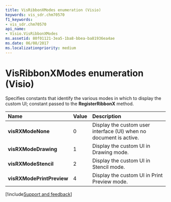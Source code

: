 ```yaml
---
title: VisRibbonXModes enumeration (Visio)
keywords: vis_sdr.chm70570
f1_keywords:
- vis_sdr.chm70570
api_name:
- Visio.VisRibbonXModes
ms.assetid: 80f01121-3ea5-1ba8-bbea-ba81936ea4ae
ms.date: 06/08/2017
ms.localizationpriority: medium
---
```



# VisRibbonXModes enumeration (Visio)

Specifies constants that identify the various modes in which to display the custom UI; constant passed to the **RegisterRibbonX** method.



|Name|Value|Description|
|:-----|:-----|:-----|
| **visRXModeNone**|0|Display the custom user interface (UI) when no document is active.|
| **visRXModeDrawing**|1|Display the custom UI in Drawing mode.|
| **visRXModeStencil**|2|Display the custom UI in Stencil mode.|
| **visRXModePrintPreview**|4|Display the custom UI in Print Preview mode.|

[!include[Support and feedback](~/includes/feedback-boilerplate.md)]